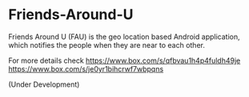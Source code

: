 Friends-Around-U
================

Friends Around  U (FAU) is the geo location based Android application, which notifies the people when they are near to each other.

For more details check 
https://www.box.com/s/qfbvau1h4p4fuldh49je
https://www.box.com/s/je0yr1bihcrwf7wbpqns

(Under Development)
